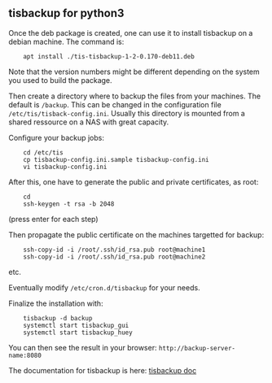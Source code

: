 ## tisbackup for python3  

Once the deb package is created, one can use it to install tisbackup on a debian machine. The command is:  
```
    apt install ./tis-tisbackup-1-2-0.170-deb11.deb
```  
Note that the version numbers might be different depending on the system you used to build the package.

Then create a directory where to backup the files from your machines. The default is ```/backup```.
This can be changed in the configuration file ```/etc/tis/tisback-config.ini```. Usually this
directory is mounted from a shared ressource on a NAS with great capacity.  

Configure your backup jobs:  
```
    cd /etc/tis
    cp tisbackup-config.ini.sample tisbackup-config.ini
    vi tisbackup-config.ini
```  

After this, one have to generate the public and private certificates, as root:  
```
    cd
    ssh-keygen -t rsa -b 2048
```  
(press enter for each step)

Then propagate the public certificate on the machines targetted for backup:  
```
    ssh-copy-id -i /root/.ssh/id_rsa.pub root@machine1
    ssh-copy-id -i /root/.ssh/id_rsa.pub root@machine2
```  
etc.


Eventually modify ```/etc/cron.d/tisbackup``` for your needs.

Finalize the installation with:  
```
    tisbackup -d backup
    systemctl start tisbackup_gui
    systemctl start tisbackup_huey
```

You can then see the result in your browser: ```http://backup-server-name:8080```

The documentation for tisbackup is here: [tisbackup doc](https://tisbackup.readthedocs.io/en/latest/index.html)
